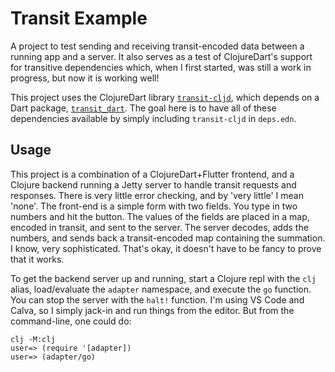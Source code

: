 # Transit Example

A project to test sending and receiving transit-encoded data between a running
app and a server. It also serves as a test of ClojureDart's support for
transitive dependencies which, when I first started, was still a work in
progress, but now it is working well!

This project uses the ClojureDart library
[`transit-cljd`](https://github.com/wevre/transit-cljd), which depends on a Dart
package, [`transit_dart`](https://github.com/wevre/transit-dart). The goal here
is to have all of these dependencies available by simply including
`transit-cljd` in `deps.edn`.

## Usage

This project is a combination of a ClojureDart+Flutter frontend, and a Clojure
backend running a Jetty server to handle transit requests and responses. There
is very little error checking, and by 'very little' I mean 'none'. The front-end
is a simple form with two fields. You type in two numbers and hit the button.
The values of the fields are placed in a map, encoded in transit, and sent to
the server. The server decodes, adds the numbers, and sends back a
transit-encoded map containing the summation. I know, very sophisticated. That's
okay, it doesn't have to be fancy to prove that it works.

To get the backend server up and running, start a Clojure repl with the `clj`
alias, load/evaluate the `adapter` namespace, and execute the `go` function. You
can stop the server with the `halt!` function. I'm using VS Code and Calva, so I
simply jack-in and run things from the editor. But from the command-line, one
could do:

```
clj -M:clj
user=> (require '[adapter])
user=> (adapter/go)
```
